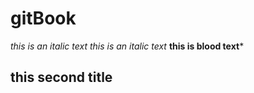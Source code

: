 # gitBook
*this is an italic text*
_this is an italic text_
**this is blood text***

## this second title
